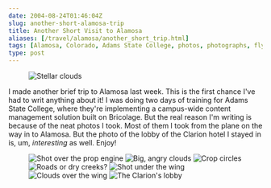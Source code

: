 ```yaml
--- 
date: 2004-08-24T01:46:04Z
slug: another-short-alamosa-trip
title: Another Short Visit to Alamosa
aliases: [/travel/alamosa/another_short_trip.html]
tags: [Alamosa, Colorado, Adams State College, photos, photographs, flying, pictures, cloud computing, crop circles]
type: post
---
```


<figure><img src="/2004/08/another-short-alamosa-trip/stellar_clouds.jpg" alt="Stellar clouds" class="center" /></figure>

I made another brief trip to Alamosa last week. This is the first chance I've
had to writ anything about it! I was doing two days of training for Adams State
College, where they're implementing a campus-wide content management solution
built on Bricolage. But the real reason I'm writing is because of the neat
photos I took. Most of them I took from the plane on the way in to Alamosa. But
the photo of the lobby of the Clarion hotel I stayed in is, um, *interesting* as
well. Enjoy!

<figure>
<img src="/2004/08/another-short-alamosa-trip/over_engine.jpg" alt="Shot over the prop engine" />
<img src="/2004/08/another-short-alamosa-trip/angry_clouds.jpg" alt="Big, angry clouds" />
<img src="/2004/08/another-short-alamosa-trip/crop_circles.jpg" alt="Crop circles" />
<img src="/2004/08/another-short-alamosa-trip/road_wing.jpg" alt="Roads or dry creeks?" />
<img src="/2004/08/another-short-alamosa-trip/under_wing.jpg" alt="Shot under the wing" />
<img src="/2004/08/another-short-alamosa-trip/wing_clouds.jpg" alt="Clouds over the wing" />
<img src="/2004/08/another-short-alamosa-trip/lobby.jpg" alt="The Clarion's lobby" />
</figure>
